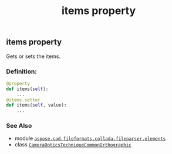 ﻿---
title: items property
second_title: Aspose.CAD for Python via .NET API References
description: 
type: docs
weight: 30
url: /python-net/aspose.cad.fileformats.collada.fileparser.elements/cameraopticstechniquecommonorthographic/items/
is_root: false
---

## items property


Gets or sets the items.
### Definition:
```python
@property
def items(self):
    ...
@items.setter
def items(self, value):
    ...
```

### See Also
* module [`aspose.cad.fileformats.collada.fileparser.elements`](../../)
* class [`CameraOpticsTechniqueCommonOrthographic`](/cad/python-net/aspose.cad.fileformats.collada.fileparser.elements/cameraopticstechniquecommonorthographic)
